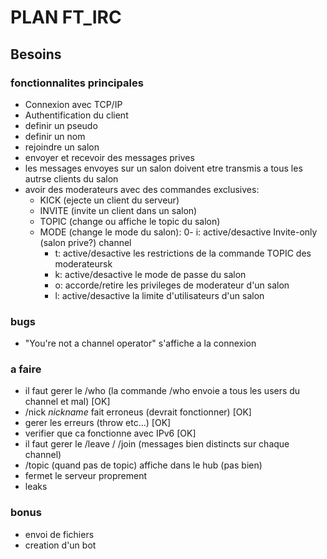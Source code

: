 
# PLAN FT_IRC

## Besoins

### fonctionnalites principales

- Connexion avec TCP/IP
- Authentification du client
- definir un pseudo
- definir un nom
- rejoindre un salon
- envoyer et recevoir des messages prives
- les messages envoyes sur un salon doivent etre transmis a tous les autrse clients du salon
- avoir des moderateurs avec des commandes exclusives:
    - KICK (ejecte un client du serveur)
    - INVITE (invite un client dans un salon)
    - TOPIC (change ou affiche le topic du salon)
    - MODE (change le mode du salon):
        0- i: active/desactive Invite-only (salon prive?) channel
        - t: active/desactive les restrictions de la commande TOPIC des moderateursk
        - k: active/desactive le mode de passe du salon
        - o: accorde/retire les privileges de moderateur d'un salon
        - l: active/desactive la limite d'utilisateurs d'un salon

### bugs

- "You're not a channel operator" s'affiche a la connexion

### a faire

- il faut gerer le /who (la commande /who envoie a tous les users du channel et mal) [OK]
- /nick _nickname_ fait erroneus (devrait fonctionner) [OK]
- gerer les erreurs (throw etc...) [OK]
- verifier que ca fonctionne avec IPv6 [OK]
- il faut gerer le /leave / /join (messages bien distincts sur chaque channel)
- /topic (quand pas de topic) affiche dans le hub (pas bien)
- fermet le serveur proprement
- leaks

### bonus

- envoi de fichiers
- creation d'un bot
